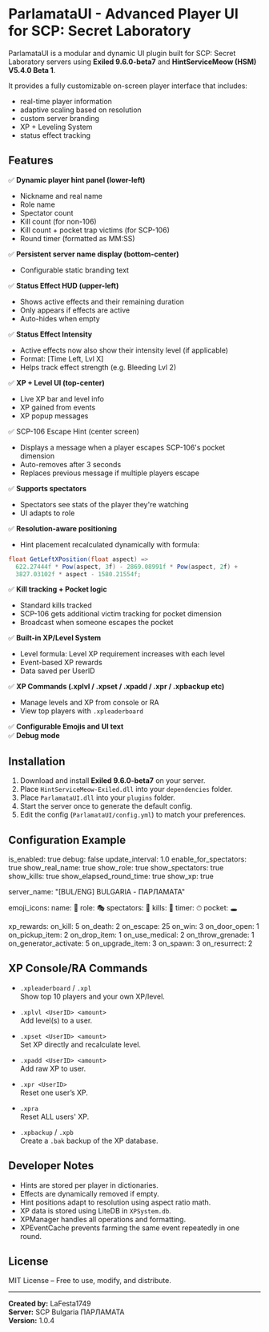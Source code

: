 ﻿# ParlamataUI - Advanced Player UI for SCP: Secret Laboratory

ParlamataUI is a modular and dynamic UI plugin built for SCP: Secret Laboratory servers using **Exiled 9.6.0-beta7** and **HintServiceMeow (HSM) V5.4.0 Beta 1**.

It provides a fully customizable on-screen player interface that includes:
- real-time player information
- adaptive scaling based on resolution
- custom server branding
- XP + Leveling System
- status effect tracking

## Features

✅ **Dynamic player hint panel (lower-left)**  
- Nickname and real name  
- Role name  
- Spectator count  
- Kill count (for non-106)  
- Kill count + pocket trap victims (for SCP-106)  
- Round timer (formatted as MM:SS)

✅ **Persistent server name display (bottom-center)**  
- Configurable static branding text

✅ **Status Effect HUD (upper-left)**  
- Shows active effects and their remaining duration  
- Only appears if effects are active  
- Auto-hides when empty

✅ **Status Effect Intensity**
- Active effects now also show their intensity level (if applicable)
- Format: [Time Left, Lvl X]
- Helps track effect strength (e.g. Bleeding Lvl 2)

✅ **XP + Level UI (top-center)**  
- Live XP bar and level info  
- XP gained from events  
- XP popup messages

✅ SCP-106 Escape Hint (center screen)
- Displays a message when a player escapes SCP-106's pocket dimension
- Auto-removes after 3 seconds
- Replaces previous message if multiple players escape

✅ **Supports spectators**  
- Spectators see stats of the player they're watching  
- UI adapts to role

✅ **Resolution-aware positioning**  
- Hint placement recalculated dynamically with formula:
```cs
float GetLeftXPosition(float aspect) =>
  622.27444f * Pow(aspect, 3f) - 2869.08991f * Pow(aspect, 2f) +
  3827.03102f * aspect - 1580.21554f;
```

✅ **Kill tracking + Pocket logic**  
- Standard kills tracked  
- SCP-106 gets additional victim tracking for pocket dimension  
- Broadcast when someone escapes the pocket

✅ **Built-in XP/Level System**  
- Level formula: Level XP requirement increases with each level  
- Event-based XP rewards  
- Data saved per UserID

✅ **XP Commands (.xplvl / .xpset / .xpadd / .xpr / .xpbackup etc)**  
- Manage levels and XP from console or RA  
- View top players with `.xpleaderboard`

✅ **Configurable Emojis and UI text**  
✅ **Debug mode**

## Installation

1. Download and install **Exiled 9.6.0-beta7** on your server.
2. Place `HintServiceMeow-Exiled.dll` into your `dependencies` folder.
3. Place `ParlamataUI.dll` into your `plugins` folder.
4. Start the server once to generate the default config.
5. Edit the config (`ParlamataUI/config.yml`) to match your preferences.

## Configuration Example
is_enabled: true
debug: false
update_interval: 1.0
enable_for_spectators: true
show_real_name: true
show_role: true
show_spectators: true
show_kills: true
show_elapsed_round_time: true
show_xp: true

server_name: "[BUL/ENG] BULGARIA - ПАРЛАМАТА"

emoji_icons:
  name: 👤
  role: 🎭
  spectators: 👥
  kills: 🔪
  timer: ⏱
  pocket: 🕳

xp_rewards:
  on_kill: 5
  on_death: 2
  on_escape: 25
  on_win: 3
  on_door_open: 1
  on_pickup_item: 2
  on_drop_item: 1
  on_use_medical: 2
  on_throw_grenade: 1
  on_generator_activate: 5
  on_upgrade_item: 3
  on_spawn: 3
  on_resurrect: 2

## XP Console/RA Commands

- `.xpleaderboard` / `.xpl`  
  Show top 10 players and your own XP/level.

- `.xplvl <UserID> <amount>`  
  Add level(s) to a user.

- `.xpset <UserID> <amount>`  
  Set XP directly and recalculate level.

- `.xpadd <UserID> <amount>`  
  Add raw XP to user.

- `.xpr <UserID>`  
  Reset one user’s XP.

- `.xpra`  
  Reset ALL users' XP.

- `.xpbackup` / `.xpb`  
  Create a `.bak` backup of the XP database.

## Developer Notes

- Hints are stored per player in dictionaries.
- Effects are dynamically removed if empty.
- Hint positions adapt to resolution using aspect ratio math.
- XP data is stored using LiteDB in `XPSystem.db`.
- XPManager handles all operations and formatting.
- XPEventCache prevents farming the same event repeatedly in one round.

## License

MIT License – Free to use, modify, and distribute.

---

**Created by:** LaFesta1749  
**Server:** SCP Bulgaria ПАРЛАМАТА  
**Version:** 1.0.4  
